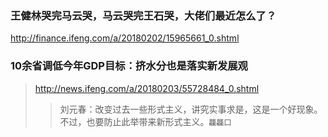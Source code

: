 ### 王健林哭完马云哭，马云哭完王石哭，大佬们最近怎么了？
http://finance.ifeng.com/a/20180202/15965661_0.shtml

### 10余省调低今年GDP目标：挤水分也是落实新发展观
>http://news.ifeng.com/a/20180203/55728484_0.shtml
>>刘元春：改变过去一些形式主义，讲究实事求是，这是一个好现象。不过，也要防止此举带来新形式主义。`龘龘囗`
